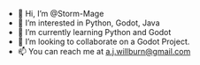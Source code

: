 - 👋 Hi, I’m @Storm-Mage
- 👀 I’m interested in Python, Godot, Java
- 🌱 I’m currently learning Python and Godot
- 💞️ I’m looking to collaborate on a Godot Project.
- 📫 You can reach me at a.j.willburn@gmail.com

<!---
Storm-Mage/Storm-Mage is a ✨ special ✨ repository because its `README.md` (this file) appears on your GitHub profile.
You can click the Preview link to take a look at your changes.
--->
